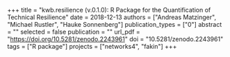 +++
title = "kwb.resilience (v.0.1.0): R Package for the Quantification of Technical Resilience"
date = 2018-12-13
authors = ["Andreas Matzinger", "Michael Rustler", "Hauke Sonnenberg"]
publication_types = ["0"]
abstract = ""
selected = false
publication = ""
url_pdf = "https://doi.org/10.5281/zenodo.2243961"
doi = "10.5281/zenodo.2243961"
tags = ["R package"]
projects = ["networks4", "fakin"]
+++


